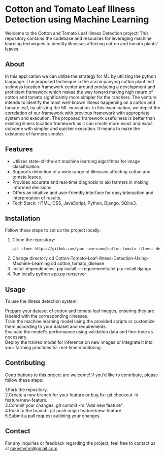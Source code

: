 # Cotton and Tomato Leaf Illness Detection using Machine Learning

Welcome to the Cotton and Tomato Leaf Illness Detection project! This repository contains the codebase and resources for leveraging machine learning techniques to identify illnesses affecting cotton and tomato plants' leaves.

## About
In this application we can utilize the strategy for ML by utilizing the python language. The proposed technique in the accompanying cotton plant leaf sickness location framework center around producing a development and proficient framework which makes the way toward making high return of cotton and tomato significantly more simpler for the ranchers. The venture intends to identify the most well-known illness happening on a cotton and tomato leaf, by utilizing the ML innovation. 
In this examination, we depict the correlation of our framework with previous framework with appropriate system and execution. The proposed framework usefulness is better than existing illness location framework as it can create more exact and exact outcome with simpler and quicker execution. It means to make the existence of farmers simpler.


## Features
- Utilizes state-of-the-art machine learning algorithms for image classification.
- Supports detection of a wide range of illnesses affecting cotton and tomato leaves.
- Provides accurate and real-time diagnosis to aid farmers in making informed decisions.
- Offers an intuitive and user-friendly interface for easy interaction and interpretation of results.
- Tech Stack: HTML, CSS, JavaScript, Python, Django, SQlite3.

## Installation
Follow these steps to set up the project locally:

1. Clone the repository:
   ```bash
   git clone https://github.com/your-username/cotton-tomato-illness-detection.git
2. Change directory
   cd Cotton-Tomato-Leaf-Illness-Detection-Using-Machine-Learning
   cd cotton_tomato_disease
3. Install dependencies:
   pip install -r requirements.txt
   pip install django
4. Run locally
   python app.py runserver

## Usage
To use the illness detection system:

Prepare your dataset of cotton and tomato leaf images, ensuring they are labeled with the corresponding illnesses.<br>
Train the machine learning model using the provided scripts or customize them according to your dataset and requirements.<br>
Evaluate the model's performance using validation data and fine-tune as necessary.<br>
Deploy the trained model for inference on new images or integrate it into your farming practices for real-time monitoring.<br>

## Contributing
Contributions to this project are welcome! If you'd like to contribute, please follow these steps:

1.Fork the repository.<br>
2.Create a new branch for your feature or bug fix: git checkout -b feature/new-feature.<br>
3.Commit your changes: git commit -m "Add new feature".<br>
4.Push to the branch: git push origin feature/new-feature.<br>
5.Submit a pull request outlining your changes.

## Contact
For any inquiries or feedback regarding the project, feel free to contact us at rakeshvhrr@gmail.com.
